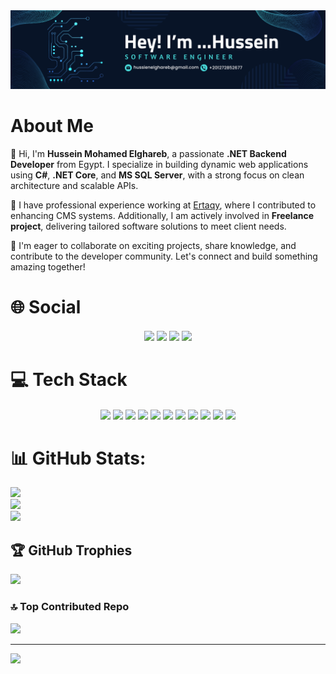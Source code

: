<img src="https://github.com/7usseinel8areb/7usseinel8areb/blob/main/Assets/Cover.png"/>

# About Me

👋 Hi, I'm **Hussein Mohamed Elghareb**, a passionate **.NET Backend Developer** from Egypt. I specialize in building dynamic web applications using **C#**, **.NET Core**, and **MS SQL Server**, with a strong focus on clean architecture and scalable APIs.

💼 I have professional experience working at [Ertaqy](https://ertaqy.com/ar-eg/), where I contributed to enhancing CMS systems. Additionally, I am actively involved in **Freelance project**, delivering tailored software solutions to meet client needs.

🌟 I'm eager to collaborate on exciting projects, share knowledge, and contribute to the developer community. Let's connect and build something amazing together!

# 🌐 Social
<h6 align="center">
  <a href ="https://discord.gg/husseinelghareb"><img src="https://img.icons8.com/?size=50&id=30998&format=png&color=000000"></img></a>
  <a href ="mailto:hussienelghareb@gmail.com"><img src="https://img.icons8.com/?size=50&id=37246&format=png&color=000000"></img></a>
  <a href ="https://wa.me/+201040983892"><img src="https://img.icons8.com/?size=50&id=16713&format=png&color=000000"></img></a>
  <a href ="https://www.linkedin.com/in/hussein-elghareb/"><img src="https://img.icons8.com/?size=50&id=13930&format=png&color=000000"></img></a>
</h6>

# 💻 Tech Stack
<h6 align="center">
  <img src="https://img.icons8.com/?size=50&id=40669&format=png&color=000000"></img>
  <img src="https://img.icons8.com/?size=50&id=mhwmyz1eu7T5&format=png&color=000000"></img>
  <img src="https://img.icons8.com/?size=50&id=13441&format=png&color=000000"></img>
  <img src="https://img.icons8.com/?size=50&id=PXTY4q2Sq2lG&format=png&color=000000"></img>
  <img src="https://img.icons8.com/?size=50&id=laYYF3dV0Iew&format=png&color=000000"></img>
  <img src="https://img.icons8.com/?size=50&id=20909&format=png&color=000000"></img>
  <img src="https://img.icons8.com/?size=50&id=21278&format=png&color=000000"></img>
  <img src="https://img.icons8.com/?size=50&id=EzPCiQUqWWEa&format=png&color=000000"></img>
  <img src="https://img.icons8.com/?size=50&id=1BC75jFEBED6&format=png&color=000000"></img>
  <img src="https://img.icons8.com/?size=50&id=20906&format=png&color=000000"></img>
  <img src="https://img.icons8.com/?size=50&id=efFfwotdkiU5&format=png&color=000000"></img>
</h6>

# 📊 GitHub Stats:
![](https://github-readme-stats.vercel.app/api?username=7usseinel8areb&theme=swift&hide_border=false&include_all_commits=true&count_private=false)<br/>
![](https://github-readme-streak-stats.herokuapp.com/?user=7usseinel8areb&theme=swift&hide_border=false)<br/>
![](https://github-readme-stats.vercel.app/api/top-langs/?username=7usseinel8areb&theme=swift&hide_border=false&include_all_commits=true&count_private=false&layout=compact)

## 🏆 GitHub Trophies
![](https://github-profile-trophy.vercel.app/?username=7usseinel8areb&theme=radical&no-frame=true&no-bg=true&margin-w=4)

### 🔝 Top Contributed Repo
![](https://github-contributor-stats.vercel.app/api?username=7usseinel8areb&limit=5&theme=algolia&combine_all_yearly_contributions=true)

---
[![](https://visitcount.itsvg.in/api?id=7usseinel8areb&icon=5&color=0)](https://visitcount.itsvg.in)

<!-- Proudly created with GPRM ( https://gprm.itsvg.in ) -->
